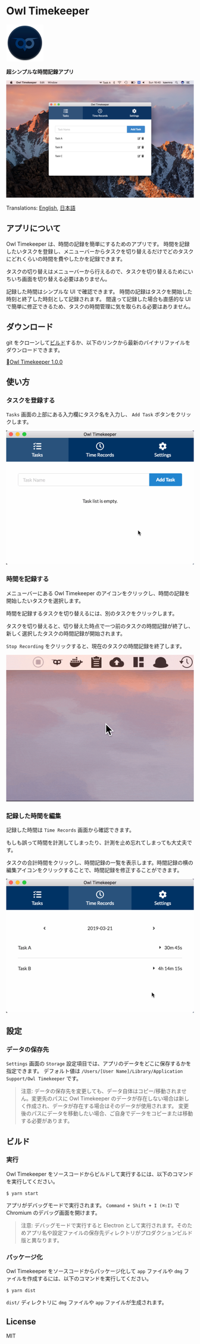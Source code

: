 # Owl Timekeeper

<img alt="Owl Timekeeper Icon" src="./build/icon.png" width="100">

<b align="center">超シンプルな時間記録アプリ</b>

![Screenshot](./assets/screenshot.png)

Translations: [English](https://github.com/kawmra/Owl-Timekeeper/blob/master/README.md), [日本語](https://github.com/kawmra/Owl-Timekeeper/blob/master/README.ja.md)

## アプリについて

Owl Timekeeper は、時間の記録を簡単にするためのアプリです。
時間を記録したいタスクを登録し、メニューバーからタスクを切り替えるだけでどのタスクにどれくらいの時間を費やしたかを記録できます。

タスクの切り替えはメニューバーから行えるので、タスクを切り替えるためにいちいち画面を切り替える必要はありません。

記録した時間はシンプルな UI で確認できます。
時間の記録はタスクを開始した時刻と終了した時刻として記録されます。
間違って記録した場合も直感的な UI で簡単に修正できるため、タスクの時間管理に気を取られる必要はありません。

## ダウンロード

git をクローンして[ビルド](#ビルド)するか、以下のリンクから最新のバイナリファイルをダウンロードできます。

[Owl Timekeeper 1.0.0](https://github.com/kawmra/Owl-Timekeeper/releases/download/untagged-5bdd9816461faee622d6/Owl.Timekeeper-1.0.0.dmg)

## 使い方

### タスクを登録する

`Tasks` 画面の上部にある入力欄にタスク名を入力し、 `Add Task` ボタンをクリックします。

![Create a New Task](./assets/create_a_task.gif)

### 時間を記録する

メニューバーにある Owl Timekeeper のアイコンをクリックし、時間の記録を開始したいタスクを選択します。

時間を記録するタスクを切り替えるには、別のタスクをクリックします。

タスクを切り替えると、切り替えた時点で一つ前のタスクの時間記録が終了し、新しく選択したタスクの時間記録が開始されます。

`Stop Recording` をクリックすると、現在のタスクの時間記録を終了します。

![Record time](./assets/record_time.gif)

### 記録した時間を編集

記録した時間は `Time Records` 画面から確認できます。

もしも誤って時間を計測してしまったり、計測を止め忘れてしまっても大丈夫です。

タスクの合計時間をクリックし、時間記録の一覧を表示します。時間記録の横の編集アイコンをクリックすることで、時間記録を修正することができます。

![Edit a Time Record](./assets/edit_records.gif)

## 設定

### データの保存先

`Settings` 画面の `Storage` 設定項目では、アプリのデータをどこに保存するかを指定できます。
デフォルト値は `/Users/[User Name]/Library/Application Support/Owl Timekeeper` です。

> 注意:
> データの保存先を変更しても、データ自体はコピー/移動されません。変更先のパスに Owl Timekeeper のデータが存在しない場合は新しく作成され、データが存在する場合はそのデータが使用されます。
> 変更後のパスにデータを移動したい場合、ご自身でデータをコピーまたは移動する必要があります。

## ビルド

### 実行

Owl Timekeeper をソースコードからビルドして実行するには、以下のコマンドを実行してください。

```
$ yarn start
```

アプリがデバッグモードで実行されます。 `Command + Shift + I (⌘⇧I)` で Chromium のデバッグ画面を開けます。

> 注意:
> デバッグモードで実行すると Electron として実行されます。そのためアプリ名や設定ファイルの保存先ディレクトリがプロダクションビルド版と異なります。

### パッケージ化

Owl Timekeeper をソースコードからパッケージ化して `app` ファイルや `dmg` ファイルを作成するには、以下のコマンドを実行してください。

```
$ yarn dist
```

`dist/` ディレクトリに `dmg` ファイルや `app` ファイルが生成されます。

## License

MIT
